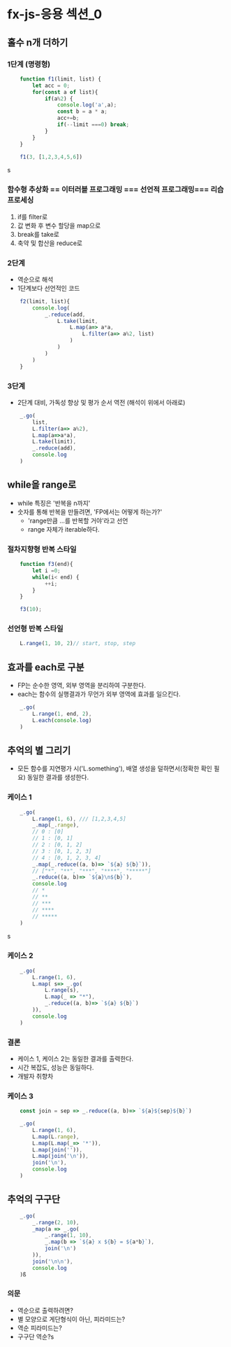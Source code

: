 # fx-js-응용 섹션_0

## 홀수 n개 더하기 
### 1단계 (명령형)
```js
    function f1(limit, list) {
        let acc = 0;
        for(const a of list){
            if(a%2) {
                console.log('a',a);
                const b = a * a;
                acc+=b;
                if(--limit ===0) break;
            }
        }   
    }  

    f1(3, [1,2,3,4,5,6])
```
s
### 함수형 추상화 == 이터러블 프로그래밍 === 선언적 프로그래밍=== 리습 프로세싱
1. if를 filter로 
2. 값 변화 후 변수 할당을 map으로
3. break를 take로
4. 축약 및 합산을 reduce로

### 2단계 
- 역순으로 해석
- 1단계보다 선언적인 코드
```js
    f2(limit, list){
        console.log(
            _.reduce(add,
                L.take(limit,
                    L.map(a=> a*a,
                        L.filter(a=> a%2, list)
                    )
                )
            )
        )
    }
```

### 3단계
- 2단계 대비, 가독성 향상 및 평가 순서 역전 (해석이 위에서 아래로)
```js
    _.go(
        list,
        L.filter(a=> a%2),
        L.map(a=>a*a),
        L.take(limit),
        _.reduce(add),
        console.log
    )
```

## while을 range로
- while 특징은 '반복을 n까지'
- 숫자를 통해 반복을 만들려면, 'FP에서는 어떻게 하는가?'
    - 'range만큼 ...를 반복할 거야'라고 선언
    - range 자체가 iterable하다.

### 절차지향형 반복 스타일
```js
    function f3(end){
        let i =0;
        while(i< end) {
            ++i;
        }
    }

    f3(10);
```

### 선언형 반복 스타일
```js
    L.range(1, 10, 2)// start, stop, step
```

## 효과를 each로 구분
- FP는 순수한 영역, 외부 영역을 분리하여 구분한다.
- each는 함수의 실행결과가 무언가 외부 영역에 효과를 일으킨다.
```js
    _.go(
        L.range(1, end, 2),
        L.each(console.log)
    )
``` 

## 추억의 별 그리기
- 모든 함수를 지연평가 시('L.something'), 배열 생성을 덜하면서(정확한 확인 필요) 동일한 결과를 생성한다.
### 케이스 1
```js
    _.go(
        L.range(1, 6), /// [1,2,3,4,5]
        _.map(_.range),
        // 0 : [0]
        // 1 : [0, 1]
        // 2 : [0, 1, 2]
        // 3 : [0, 1, 2, 3]
        // 4 : [0, 1, 2, 3, 4]
        _.map(_.reduce((a, b)=> `${a} ${b}`)),
        // ["*", "**", "***", "****", "*****"]
        _.reduce((a, b)=> `${a}\n${b}`),
        console.log
        // * 
        // **
        // ***
        // ****
        // *****
    )
```
s
### 케이스 2
```js
    _.go(
        L.range(1, 6),
        L.map( s=> _.go(
            L.range(s),
            L.map(_ => "*"),
            _.reduce((a, b)=> `${a} ${b}`)
        )),
        console.log
    )
```

### 결론
- 케이스 1, 케이스 2는 동일한 결과를 출력한다.
- 시간 복잡도, 성능은 동일하다. 
- 개발자 취향차

### 케이스 3 
```js
    const join = sep => _.reduce((a, b)=> `${a}${sep}${b}`)

    _.go(
        L.range(1, 6),
        L.map(L.range),
        L.map(L.map(_=> '*')),
        L.map(join('')),
        L.map(join('\n')),
        join('\n'),
        console.log
    )

```

## 추억의 구구단
```js
    _.go(
        _.range(2, 10),
        _map(a => _.go(
            _.range(1, 10),
            _.map(b => `${a} x ${b} = ${a*b}`),
            join('\n')
        )),
        join('\n\n'),
        console.log
    )ß
```

### 의문
- 역순으로 출력하려면?
- 별 모양으로 게단형식이 아닌, 피라미드는?
- 역순 피라미드는?
- 구구단 역순?s